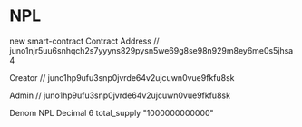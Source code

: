 # NPL
new smart-contract
Contract Address // juno1njr5uu6snhqch2s7yyyns829pysn5we69g8se98n929m8ey6me0s5jhsa4

Creator // juno1hp9ufu3snp0jvrde64v2ujcuwn0vue9fkfu8sk

Admin // juno1hp9ufu3snp0jvrde64v2ujcuwn0vue9fkfu8sk

Denom NPL
Decimal 6
total_supply "1000000000000"
